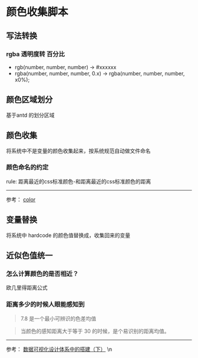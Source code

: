 # 颜色收集脚本

## 写法转换

### rgba 透明度转 百分比

* rgb(number, number, number) -> #xxxxxx
* rgba(number, number, number, 0.x) -> rgba(number, number, number, x0%);

## 颜色区域划分

基于antd 的划分区域

## 颜色收集

将系统中不是变量的颜色收集起来，按系统规范自动做文件命名

### 颜色命名的约定

rule: 距离最近的css标准颜色-和距离最近的css标准颜色的距离

----
参考： [color](https://developer.mozilla.org/zh-CN/docs/Web/CSS/color_value)
## 变量替换

将系统中 hardcode 的颜色值替换成，收集回来的变量

## 近似色值统一

### 怎么计算颜色的是否相近？

欧几里得距离公式

### 距离多少的时候人眼能感知到

> 7.8 是一个最小可辨识的色差均值

> 当颜色的感知距离大于等于 30 的时候，是个易识别的距离均值。

----

参考： [数据可视化设计体系中的搭建（下）](https://zhuanlan.zhihu.com/p/70121039)
\n
